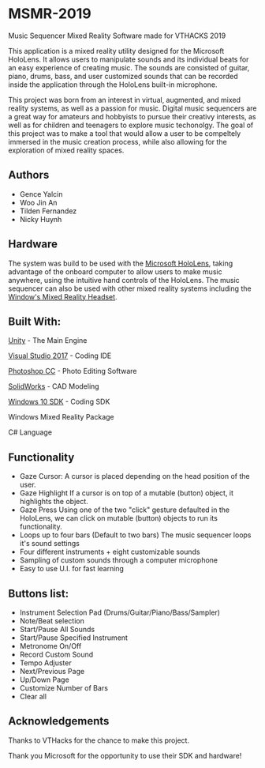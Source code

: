 # MSMR-2019
Music Sequencer Mixed Reality Software made for VTHACKS 2019

This application is a mixed reality utility designed for the Microsoft HoloLens. It allows users to manipulate sounds and its individual beats for an easy experience of creating music. The sounds are consisted of guitar, piano, drums, bass, and user customized sounds that can be recorded inside the application through the HoloLens built-in microphone.

This project was born from an interest in virtual, augmented, and mixed reality systems, as well as a passion for music. Digital music sequencers are a great way for amateurs and hobbyists to pursue their creativy interests, as well as for children and teenagers to explore music techonolgy. The goal of this project was to make a tool that would allow a user to be compeltely immersed in the music creation process, while also allowing for the exploration of mixed reality spaces.


## Authors

* Gence Yalcin
* Woo Jin An
* Tilden Fernandez
* Nicky Huynh


## Hardware

The system was build to be used with the [Microsoft HoloLens](https://www.microsoft.com/en-us/hololens/), taking advantage of the onboard computer to allow users to make music anywhere, using the intuitive hand controls of the HoloLens. The music sequencer can also be used with other mixed reality systems including the [Window's Mixed Reality Headset](https://www8.hp.com/us/en/campaigns/mixedrealityheadset/overview.html).


## Built With:

[Unity](https://github.com/Unity-Technologies) - The Main Engine

[Visual Studio 2017](https://visualstudio.microsoft.com) - Coding IDE

[Photoshop CC](https://www.adobe.com/products/photoshop.html) - Photo Editing Software

[SolidWorks](https://www.solidworks.com) - CAD Modeling

[Windows 10 SDK](https://developer.microsoft.com/en-us/windows/downloads/windows-10-sdk) - Coding SDK

Windows Mixed Reality Package

C# Language


## Functionality

- Gaze Cursor:
    A cursor is placed depending on the head position of the user.
- Gaze Highlight
    If a cursor is on top of a mutable (button) object, it highlights the object.
- Gaze Press
    Using one of the two "click" gesture defaulted in the HoloLens, we can click on mutable (button) objects to run its functionality.
- Loops up to four bars (Default to two bars)
    The music sequencer loops it's sound settings 
- Four different instruments + eight customizable sounds
- Sampling of custom sounds through a computer microphone
- Easy to use U.I. for fast learning


## Buttons list:
- Instrument Selection Pad (Drums/Guitar/Piano/Bass/Sampler)
- Note/Beat selection
- Start/Pause All Sounds
- Start/Pause Specified Instrument
- Metronome On/Off
- Record Custom Sound
- Tempo Adjuster
- Next/Previous Page
- Up/Down Page
- Customize Number of Bars
- Clear all


## Acknowledgements

Thanks to VTHacks for the chance to make this project.

Thank you Microsoft for the opportunity to use their SDK and hardware!
